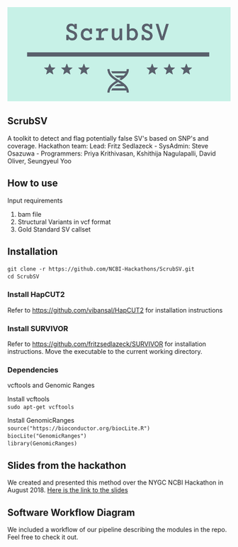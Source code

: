 ![alt text](ScrubSV_logo.png)

## ScrubSV
A toolkit to detect and flag potentially false SV's based on SNP's  and coverage.
Hackathon team: Lead: Fritz Sedlazeck - SysAdmin: Steve Osazuwa - Programmers: Priya Krithivasan, Kshithija Nagulapalli, David Oliver, Seungyeul Yoo

## How to use
Input requirements
1. bam file
2. Structural Variants in vcf format
3. Gold Standard SV callset 

## Installation

`git clone -r https://github.com/NCBI-Hackathons/ScrubSV.git`<br/>
`cd ScrubSV`

### Install HapCUT2
Refer to https://github.com/vibansal/HapCUT2 for installation instructions

### Install SURVIVOR
Refer to https://github.com/fritzsedlazeck/SURVIVOR for installation instructions. Move the executable to the current working directory.

### Dependencies
vcftools and Genomic Ranges

Install vcftools<br/>
`sudo apt-get vcftools`

Install GenomicRanges<br/>
`source("https://bioconductor.org/biocLite.R")`<br/>
`biocLite("GenomicRanges")`<br/>
`library(GenomicRanges)`<br/>

## Slides from the hackathon
We created and presented this method over the NYGC NCBI Hackathon in August 2018. 
[Here is the link to the slides](https://docs.google.com/presentation/d/16ZwtBfEyv7mvlIw1uxhgUtazK3lBlYRjU0Ys9OCQss8/edit?usp=sharing)



## Software Workflow Diagram
We included a workflow of our pipeline describing the modules in the repo. Feel free to check it out. 



